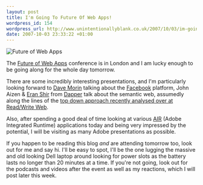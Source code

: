```yaml
---
layout: post
title: I'm Going To Future Of Web Apps!
wordpress_id: 154
wordpress_url: http://www.unintentionallyblank.co.uk/2007/10/03/im-going-to-future-of-web-apps/
date: 2007-10-03 23:33:22 +01:00
---
```

<img src='http://www.unintentionallyblank.co.uk/wp-content/uploads/2007/10/screenshot_4.png' alt='Future of Web Apps' class="alignright" />
<p>The <a href="http://www.futureofwebapps.com/">Future of Web Apps</a> conference is in London and I am lucky enough to be going along for the whole day tomorrow.</p>

<p>There are some incredibly interesting presentations, and I'm particularly looking forward to <a href="http://www.futureofwebapps.com/speakers.html#DaveMorin">Dave Morin</a> talking about the <a href="http://www.facebook.com">Facebook</a> platform, John Aizen &amp; <a href="http://www.futureofwebapps.com/speakers.html#EranShir">Eran Shir</a> from <a href="http://www.dapper.com">Dapper</a> talk about the semantic web, assumedly along the lines of the <a href="http://www.readwriteweb.com/archives/the_top-down_semantic_web.php">top down approach recently analysed over at Read/Write Web</a>.</p>

<p>Also, after spending a good deal of time looking at various <a href="http://labs.adobe.com/technologies/air/">AIR</a> (Adobe Integrated Runtime) applications today and being very impressed by the potential, I will be visiting as many Adobe presentations as possible.</p>

<p>If you happen to be reading this blog <em>and</em> are attending tomorrow too, look out for me and say hi. I'll be easy to spot, I'll be the one lugging the massive and old looking Dell laptop around looking for power slots as the battery lasts no longer than 20 minutes at a time. If you're not going, look out for the podcasts and videos after the event as well as my reactions, which I will post later this week.</p>
